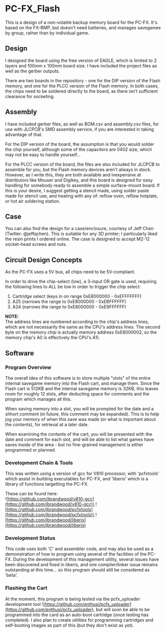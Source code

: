 # PC-FX_Flash

This is a design of a non-volatile backup memory board for the PC-FX. It's based on the
FX-BMP, but doesn't need batteries, and manages savegames by group, rather than by individual game.

## Design

I designed the board using the free version of EAGLE, which is limited to 2 layers and
100mm x 100mm board size.  I have included the project files as well as the gerber outputs.

There are two boards in the repository - one for the DIP version of the Flash memory, and one
for the PLCC version of the Flash memory.  In both cases, the chips need to be soldered directly
to the board, as there isn't sufficient clearance for socketing.

## Assembly

I have included gerber files, as well as BOM.csv and assembly.csv files, for use with
JLCPCB's SMD assembly service, if you are interested in taking advantage of that.

For the DIP version of the board, the assumption is that you would solder the chip yourself, although
some of the capacitors are 0402 size, which may not be easy to handle yourself...

For the PLCC version of the board, the files are also included for JLCPCB to assemble for you, but
the Flash memory devices aren't always in stock. However, as I write this, they are both available
and inexpensive at distributors like Mouser and Digikey, and this board is designed for easy handling
for somebody ready to assemble a simple surface-mount board. If this is your desire, I suggest getting
a stencil made, using solder paste made for stencil use, and heating with any of: reflow oven,
reflow hotplate, or hot air soldering station.

## Case

You can also find the design for a case/enclosure, courtesy of Jeff Chen (Twitter: @jeffqchen).
This is suitable for any 3D printer; I particularly liked the resin prints I ordered online.
The case is designed to accept M2-12 socket-head screws and nuts.

## Circuit Design Concepts

As the PC-FX uses a 5V bus, all chips need to be 5V-compliant.

In order to drive the chip-select (low), a 3-input OR gate is used, requiring the following
lines to ALL be low in order to trigger the chip select:
 1. Cartridge select (keys in on range 0xE8000000 - 0xEFFFFFFF)
 2. A25 (narrows the range to 0xE8000000 - 0xEBFFFFFF)
 3. A24 (narrows the range to 0xE8000000 - 0xE9FFFFFF)

**NOTE:**\
The address lines are numbered according to the chip's address lines, which are not
necessarily the same as the CPU's address lines. The second byte on the memory chip is
actually memory address 0xE8000002, so the memory chip's A0 is effectively the CPU's A1).

## Software

### Program Overview

The overall idea of this software is to store multiple "slots" of the entire internal savegame memory
into the Flash cart, and manage them. Since the Flash cart is 512KB and the internal savegame memory
is 32KB, this leaves room for roughly 12 slots, after deducting space for comments and the program
which manages all this.

When saving memory into a slot, you will be prompted for the date and a shhort comment (in future,
this comment may be expanded). This is to help jog your memory of when this save was made (or what
is important about the contents), for retrieval at a later date.

When examining the contents of the cart, you will be presented with the date and comment for each slot,
and will be able to list what games have saves inside of the area - but no fine-grained management
is either programmed or planned.

### Development Chain & Tools

This was written using a version of gcc for V810 processor, with 'pcfxtools' which assist in
building executables for PC-FX, and 'liberis' which is a library of functions targetting the PC-FX.

These can be found here:\
![https://github.com/jbrandwood/v810-gcc](https://github.com/jbrandwood/v810-gcc)\
![https://github.com/jbrandwood/pcfxtools](https://github.com/jbrandwood/pcfxtools)\
![https://github.com/jbrandwood/liberis](https://github.com/jbrandwood/liberis)

### Development Status
This code uses both 'C' and assembler code, and may also be used as a demonstration of how to program
using several of the facilities of the PC-FX. During the development of this management utility,
several issues have been discovered and fixed in liberis, and one compiler/linker issue remains
outstanding at this time... so this program should still be considered as 'beta'.

### Flashing the Cart

At the moment, this program is being tested via the pcfx_uploader development tool
![https://github.com/enthusi/pcfx_uploader](https://github.com/enthusi/pcfx_uploader), but
will soon be able to be programmed into the card as an auto-boot cartridge (once testing
has completed). I also plan to create utilities for programming cartridges and self-booting
images as part of this (but they don't exist as yet).

